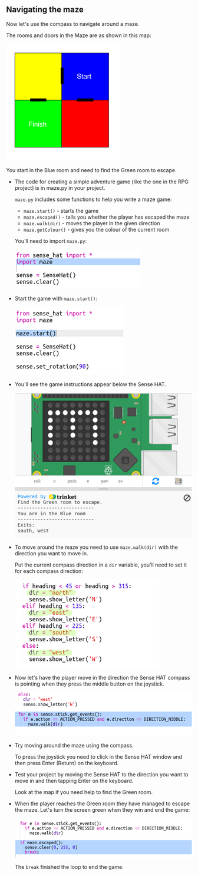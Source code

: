## Navigating the maze

Now let's use the compass to navigate around a maze.

The rooms and doors in the Maze are as shown in this map:

![слика екрана](images/compass-maze-map.png)

You start in the Blue room and need to find the Green room to escape.

+ The code for creating a simple adventure game (like the one in the RPG project) is in maze.py in your project.
    
    `maze.py` includes some functions to help you write a maze game:
    
    + `maze.start()` - starts the game
    + `maze.escaped()` - tells you whether the player has escaped the maze
    + `maze.walk(dir)` - moves the player in the given direction
    + `maze.getColour()` - gives you the colour of the current room
    
    You'll need to import `maze.py`:
    
    ![слика екрана](images/compass-import.png)

+ Start the game with `maze.start()`:
    
    ![слика екрана](images/compass-start.png)

+ You'll see the game instructions appear below the Sense HAT.
    
    ![слика екрана](images/compass-start-test.png)

+ To move around the maze you need to use `maze.walk(dir)` with the direction you want to move in.
    
    Put the current compass direction in a `dir` variable, you'll need to set it for each compass direction:
    
    ![слика екрана](images/compass-dir.png)

+ Now let's have the player move in the direction the Sense HAT compass is pointing when they press the middle button on the joystick.
    
    ![слика екрана](images/compass-joystick.png)

+ Try moving around the maze using the compass.
    
    To press the joystick you need to click in the Sense HAT window and then press Enter (Return) on the keyboard.

+ Test your project by moving the Sense HAT to the direction you want to move in and then tapping Enter on the keyboard.
    
    Look at the map if you need help to find the Green room.

+ When the player reaches the Green room they have managed to escape the maze. Let's turn the screen green when they win and end the game:
    
    ![слика екрана](images/compass-end.png)
    
    The `break` finished the loop to end the game.